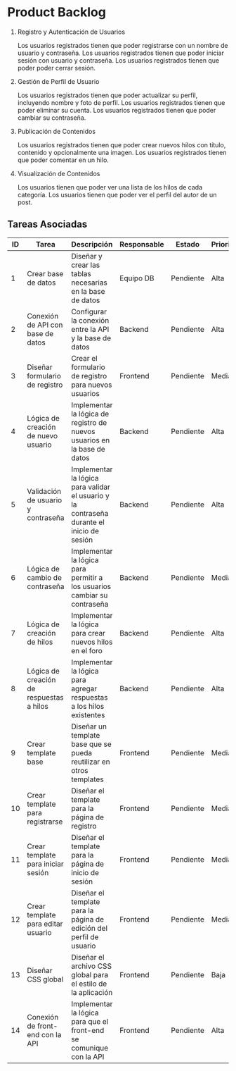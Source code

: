 # Product Backlog

1. Registro y Autenticación de Usuarios

   Los usuarios registrados tienen que poder registrarse con un nombre de usuario y contraseña.
   Los usuarios registrados tienen que poder iniciar sesión con usuario y contraseña.
   Los usuarios registrados tienen que poder poder cerrar sesión.
	
2. Gestión de Perfil de Usuario

   Los usuarios registrados tienen que poder actualizar su perfil, incluyendo nombre y foto de perfil.
   Los usuarios registrados tienen que poder eliminar su cuenta.
   Los usuarios registrados tienen que poder cambiar su contraseña.

4. Publicación de Contenidos

   Los usuarios registrados tienen que poder crear nuevos hilos con título, contenido y opcionalmente una imagen.
   Los usuarios registrados tienen que poder comentar en un hilo.

6. Visualización de Contenidos

   Los usuarios tienen que poder ver una lista de los hilos de cada categoría.
   Los usuarios tienen que poder ver el perfil del autor de un post.

## Tareas Asociadas

| ID  | Tarea                                       | Descripción                                                        | Responsable | Estado    | Prioridad |
|-----|---------------------------------------------|--------------------------------------------------------------------|-------------|-----------|-----------|
| 1   | Crear base de datos                         | Diseñar y crear las tablas necesarias en la base de datos          | Equipo DB   | Pendiente | Alta      |
| 2   | Conexión de API con base de datos           | Configurar la conexión entre la API y la base de datos             | Backend     | Pendiente | Alta      |
| 3   | Diseñar formulario de registro              | Crear el formulario de registro para nuevos usuarios               | Frontend    | Pendiente | Media     |
| 4   | Lógica de creación de nuevo usuario         | Implementar la lógica de registro de nuevos usuarios en la base de datos | Backend | Pendiente | Alta      |
| 5   | Validación de usuario y contraseña          | Implementar la lógica para validar el usuario y la contraseña durante el inicio de sesión | Backend | Pendiente | Alta      |
| 6   | Lógica de cambio de contraseña              | Implementar la lógica para permitir a los usuarios cambiar su contraseña | Backend | Pendiente | Media     |
| 7   | Lógica de creación de hilos                 | Implementar la lógica para crear nuevos hilos en el foro           | Backend     | Pendiente | Alta      |
| 8   | Lógica de creación de respuestas a hilos    | Implementar la lógica para agregar respuestas a los hilos existentes | Backend | Pendiente | Alta      |
| 9   | Crear template base                         | Diseñar un template base que se pueda reutilizar en otros templates | Frontend    | Pendiente | Media     |
| 10  | Crear template para registrarse             | Diseñar el template para la página de registro                     | Frontend    | Pendiente | Media     |
| 11  | Crear template para iniciar sesión          | Diseñar el template para la página de inicio de sesión             | Frontend    | Pendiente | Media     |
| 12  | Crear template para editar usuario          | Diseñar el template para la página de edición del perfil de usuario | Frontend    | Pendiente | Media     |
| 13  | Diseñar CSS global                          | Diseñar el archivo CSS global para el estilo de la aplicación      | Frontend    | Pendiente | Baja      |
| 14  | Conexión de front-end con la API            | Implementar la lógica para que el front-end se comunique con la API | Frontend    | Pendiente | Alta      |

